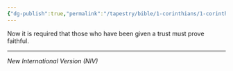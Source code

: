 ```yaml
---
{"dg-publish":true,"permalink":"/tapestry/bible/1-corinthians/1-corinthians-4-2/","title":"1 Corinthians 4:2","hide":true,"tags":["bible-verse","bible-verse"],"dgHomeLink":true,"dgShowLocalGraph":true,"dgEnableSearch":true}
---
```


Now it is required that those who have been given a trust must prove faithful.

---
*New International Version (NIV)*
